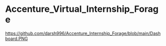 # Accenture_Virtual_Internship_Forage

https://github.com/darsh996/Accenture_Internship_Forage/blob/main/Dashboard.PNG
